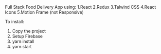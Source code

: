 Full Stack Food Delivery App using:
1.React
2.Redux
3.Talwind CSS
4.React Icons
5.Motion Frame
(not Responsive)

To install:
1. Copy the project
2. Setup Firebase
3. yarn install
4. yarn start
